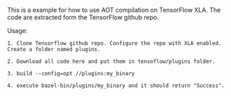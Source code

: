 This is a example for how to use AOT compilation on TensorFlow XLA. The code are extracted form the TensorFlow github repo.

Usage:

	1. Clone Tensorflow github repo. Configure the repo with XLA enabled. Create a folder named plugins.

	2. Download all code here and put them in tensoflow/plugins folder.

	3. build --config=opt //plugins:my_binary

	4. execute bazel-bin/plugins/my_binary and it should return "Success".
